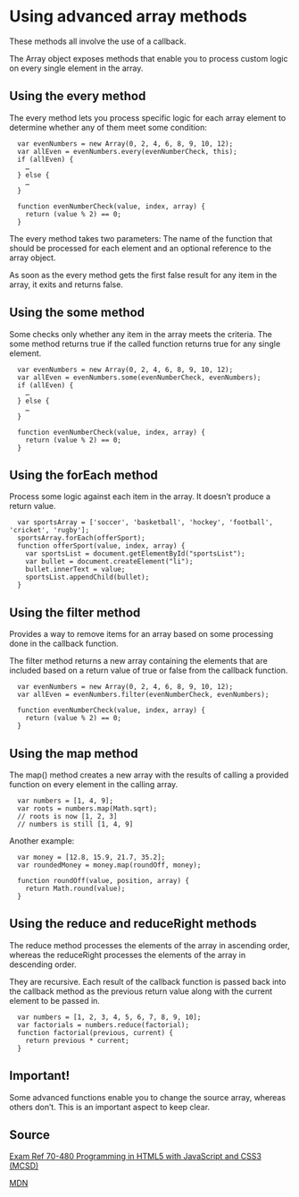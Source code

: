 # Using advanced array methods

These methods all involve the use of a callback.

The Array object exposes methods that enable you to process custom logic on every single element in the array.

## Using the every method

The every method lets you process specific logic for each array element to determine whether any of them meet some condition:

```
  var evenNumbers = new Array(0, 2, 4, 6, 8, 9, 10, 12);
  var allEven = evenNumbers.every(evenNumberCheck, this);
  if (allEven) {
    …
  } else {
    …
  }
  
  function evenNumberCheck(value, index, array) {
    return (value % 2) == 0;
  }
```

The every method takes two parameters: The name of the function that should be processed for each element and an optional reference to the array object.

As soon as the every method gets the first false result for any item in the array, it exits and returns false.

## Using the some method

Some checks only whether any item in the array meets the criteria. The some method returns true if the called function returns true for any single element.

```
  var evenNumbers = new Array(0, 2, 4, 6, 8, 9, 10, 12);
  var allEven = evenNumbers.some(evenNumberCheck, evenNumbers);
  if (allEven) {
    …
  } else {
    …
  }
  
  function evenNumberCheck(value, index, array) {
    return (value % 2) == 0;
  }
```

## Using the forEach method

Process some logic against each item in the array. It doesn’t produce a return value.

```
  var sportsArray = ['soccer', 'basketball', 'hockey', 'football', 'cricket', 'rugby'];
  sportsArray.forEach(offerSport);
  function offerSport(value, index, array) {
    var sportsList = document.getElementById("sportsList");
    var bullet = document.createElement("li");
    bullet.innerText = value;
    sportsList.appendChild(bullet);
  }
```

## Using the filter method

Provides a way to remove items for an array based on some processing
done in the callback function.

The filter method returns a new array containing the elements that are included based on a return value of true or false from the callback function.

```
  var evenNumbers = new Array(0, 2, 4, 6, 8, 9, 10, 12);
  var allEven = evenNumbers.filter(evenNumberCheck, evenNumbers);
  
  function evenNumberCheck(value, index, array) {
    return (value % 2) == 0;
  }
```

## Using the map method

The map() method creates a new array with the results of calling a provided function on every element in the calling array.

```
  var numbers = [1, 4, 9];
  var roots = numbers.map(Math.sqrt);
  // roots is now [1, 2, 3]
  // numbers is still [1, 4, 9]
```

Another example:

```
  var money = [12.8, 15.9, 21.7, 35.2];
  var roundedMoney = money.map(roundOff, money);
  
  function roundOff(value, position, array) {
    return Math.round(value);
  }
```

## Using the reduce and reduceRight methods

The reduce method processes the elements of the array in ascending order, whereas the reduceRight processes the elements of the array in descending order.

They are recursive. Each result of the callback function is passed back into the callback method as the previous return value along with the current element to be passed in.

```
  var numbers = [1, 2, 3, 4, 5, 6, 7, 8, 9, 10];
  var factorials = numbers.reduce(factorial);
  function factorial(previous, current) {
    return previous * current;
  }
```

## Important!

Some advanced functions enable you to change the source array, whereas others don’t. This is an important aspect to keep clear.

## Source

[Exam Ref 70-480 Programming in HTML5 with JavaScript and CSS3 (MCSD)](https://www.microsoft.com/en-us/p/exam-ref-70-480-programming-in-html5-with-javascript-and-css3-mcsd/fgqpf3h0qll7?activetab=pivot%3aoverviewtab)

[MDN](https://developer.mozilla.org/en-US/docs/Web/JavaScript/Reference/Global_Objects/Array/map)